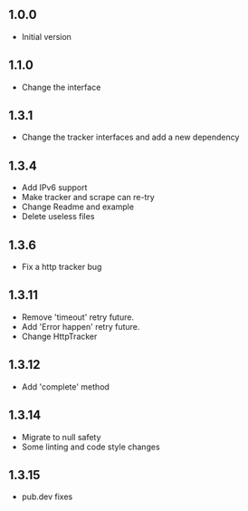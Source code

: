 ## 1.0.0

- Initial version

## 1.1.0

- Change the interface

## 1.3.1

- Change the tracker interfaces and add a new dependency

## 1.3.4

- Add IPv6 support
- Make tracker and scrape can re-try
- Change Readme and example
- Delete useless files

## 1.3.6

- Fix a http tracker bug

## 1.3.11

- Remove 'timeout' retry future.
- Add 'Error happen' retry future.
- Change HttpTracker

## 1.3.12

- Add 'complete' method

## 1.3.14

- Migrate to null safety
- Some linting and code style changes

## 1.3.15
- pub.dev fixes